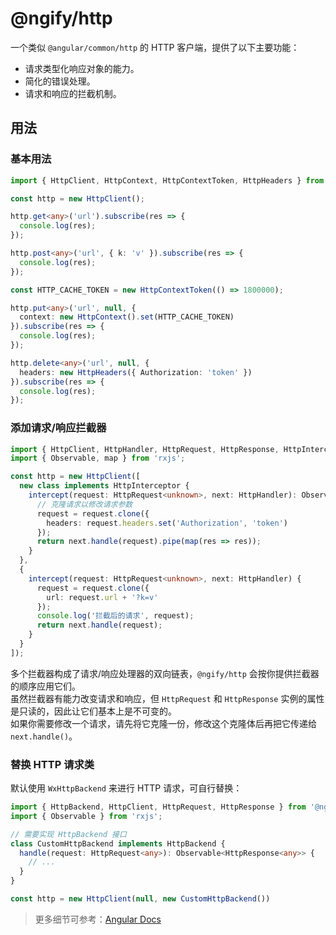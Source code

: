 # @ngify/http

一个类似 `@angular/common/http` 的 HTTP 客户端，提供了以下主要功能：

- 请求类型化响应对象的能力。
- 简化的错误处理。
- 请求和响应的拦截机制。

## 用法

### 基本用法

```ts
import { HttpClient, HttpContext, HttpContextToken, HttpHeaders } from '@ngify/http';

const http = new HttpClient();

http.get<any>('url').subscribe(res => {
  console.log(res);
});

http.post<any>('url', { k: 'v' }).subscribe(res => {
  console.log(res);
});

const HTTP_CACHE_TOKEN = new HttpContextToken(() => 1800000);

http.put<any>('url', null, {
  context: new HttpContext().set(HTTP_CACHE_TOKEN)
}).subscribe(res => {
  console.log(res);
});

http.delete<any>('url', null, {
  headers: new HttpHeaders({ Authorization: 'token' })
}).subscribe(res => {
  console.log(res);
});
```

### 添加请求/响应拦截器

```ts
import { HttpClient, HttpHandler, HttpRequest, HttpResponse, HttpInterceptor } from '@ngify/http';
import { Observable, map } from 'rxjs';

const http = new HttpClient([
  new class implements HttpInterceptor {
    intercept(request: HttpRequest<unknown>, next: HttpHandler): Observable<HttpResponse<unknown>> {
      // 克隆请求以修改请求参数
      request = request.clone({
        headers: request.headers.set('Authorization', 'token')
      });
      return next.handle(request).pipe(map(res => res));
    }
  },
  {
    intercept(request: HttpRequest<unknown>, next: HttpHandler) {
      request = request.clone({
        url: request.url + '?k=v'
      });
      console.log('拦截后的请求', request);
      return next.handle(request);
    }
  }
]);
```

多个拦截器构成了请求/响应处理器的双向链表，`@ngify/http` 会按你提供拦截器的顺序应用它们。
<br>
虽然拦截器有能力改变请求和响应，但 `HttpRequest` 和 `HttpResponse` 实例的属性是只读的，因此让它们基本上是不可变的。
<br>
如果你需要修改一个请求，请先将它克隆一份，修改这个克隆体后再把它传递给 `next.handle()`。

### 替换 HTTP 请求类

默认使用 `WxHttpBackend` 来进行 HTTP 请求，可自行替换：

```ts
import { HttpBackend, HttpClient, HttpRequest, HttpResponse } from '@ngify/http';
import { Observable } from 'rxjs';

// 需要实现 HttpBackend 接口
class CustomHttpBackend implements HttpBackend {
  handle(request: HttpRequest<any>): Observable<HttpResponse<any>> {
    // ...
  }
}

const http = new HttpClient(null, new CustomHttpBackend())
```

> 更多细节可参考：[Angular Docs](https://angular.cn/guide/http#communicating-with-backend-services-using-http)
